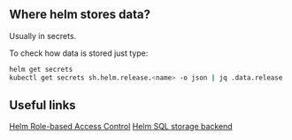 ## Where helm stores data?
Usually in secrets.

To check how data is stored just type:

```sh
helm get secrets
kubectl get secrets sh.helm.release.<name> -o json | jq .data.release | tr -d '"' | base64 -d | base64 -d | gzip -d 
```

## Useful links
[Helm Role-based Access Control](https://helm.sh/docs/topics/rbac/)
[Helm SQL storage backend](https://helm.sh/docs/topics/advanced/#sql-storage-backend)
